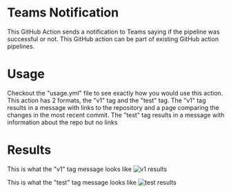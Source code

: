 # Teams Notification
This GitHub Action sends a notification to Teams saying if the pipeline was successful or not.
This GitHub action can be part of existing GitHub action pipelines.

# Usage
Checkout the "usage.yml" file to see exactly how you would use this action.
This action has 2 formats, the "v1" tag and the "test" tag. The "v1" tag results in a message with
links to the repository and a page comparing the changes in the most recent commit.
The "test" tag results in a message with information about the repo but no links

# Results
This is what the "v1" tag message looks like
![v1 results](v1.png)

This is what the "test" tag message looks like
![test results](test.png)